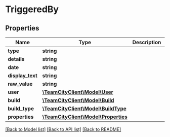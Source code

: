 # TriggeredBy

## Properties
Name | Type | Description | Notes
------------ | ------------- | ------------- | -------------
**type** | **string** |  | [optional] 
**details** | **string** |  | [optional] 
**date** | **string** |  | [optional] 
**display_text** | **string** |  | [optional] 
**raw_value** | **string** |  | [optional] 
**user** | [**\TeamCityClient\Model\User**](User.md) |  | [optional] 
**build** | [**\TeamCityClient\Model\Build**](Build.md) |  | [optional] 
**build_type** | [**\TeamCityClient\Model\BuildType**](BuildType.md) |  | [optional] 
**properties** | [**\TeamCityClient\Model\Properties**](Properties.md) |  | [optional] 

[[Back to Model list]](../README.md#documentation-for-models) [[Back to API list]](../README.md#documentation-for-api-endpoints) [[Back to README]](../README.md)


